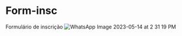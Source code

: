 # Form-insc
Formulário de inscrição
![WhatsApp Image 2023-05-14 at 2 31 19 PM](https://github.com/frayluis08/Form-insc/assets/101528171/2a01104d-f06d-426a-98d6-6dc53a1e8e18)
